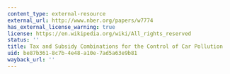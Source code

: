 ```yaml
---
content_type: external-resource
external_url: http://www.nber.org/papers/w7774
has_external_license_warning: true
license: https://en.wikipedia.org/wiki/All_rights_reserved
status: ''
title: Tax and Subsidy Combinations for the Control of Car Pollution
uid: be87b361-8c7b-4e48-a10e-7ad5a63e9b81
wayback_url: ''
---
```

